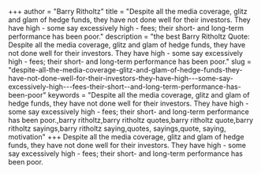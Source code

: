 +++
author = "Barry Ritholtz"
title = "Despite all the media coverage, glitz and glam of hedge funds, they have not done well for their investors. They have high - some say excessively high - fees; their short- and long-term performance has been poor."
description = "the best Barry Ritholtz Quote: Despite all the media coverage, glitz and glam of hedge funds, they have not done well for their investors. They have high - some say excessively high - fees; their short- and long-term performance has been poor."
slug = "despite-all-the-media-coverage-glitz-and-glam-of-hedge-funds-they-have-not-done-well-for-their-investors-they-have-high---some-say-excessively-high---fees-their-short--and-long-term-performance-has-been-poor"
keywords = "Despite all the media coverage, glitz and glam of hedge funds, they have not done well for their investors. They have high - some say excessively high - fees; their short- and long-term performance has been poor.,barry ritholtz,barry ritholtz quotes,barry ritholtz quote,barry ritholtz sayings,barry ritholtz saying,quotes, sayings,quote, saying, motivation"
+++
Despite all the media coverage, glitz and glam of hedge funds, they have not done well for their investors. They have high - some say excessively high - fees; their short- and long-term performance has been poor.
